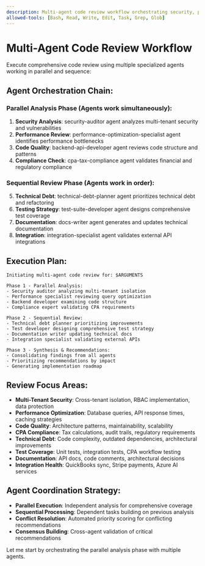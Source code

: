```yaml
---
description: Multi-agent code review workflow orchestrating security, performance, compliance, and quality analysis
allowed-tools: [Bash, Read, Write, Edit, Task, Grep, Glob]
---
```


# Multi-Agent Code Review Workflow

Execute comprehensive code review using multiple specialized agents working in parallel and sequence:

## Agent Orchestration Chain:

### Parallel Analysis Phase (Agents work simultaneously):
1. **Security Analysis**: security-auditor agent analyzes multi-tenant security and vulnerabilities
2. **Performance Review**: performance-optimization-specialist agent identifies performance bottlenecks
3. **Code Quality**: backend-api-developer agent reviews code structure and patterns
4. **Compliance Check**: cpa-tax-compliance agent validates financial and regulatory compliance

### Sequential Review Phase (Agents work in order):
5. **Technical Debt**: technical-debt-planner agent prioritizes technical debt and refactoring
6. **Testing Strategy**: test-suite-developer agent designs comprehensive test coverage
7. **Documentation**: docs-writer agent generates and updates technical documentation
8. **Integration**: integration-specialist agent validates external API integrations

## Execution Plan:
```
Initiating multi-agent code review for: $ARGUMENTS

Phase 1 - Parallel Analysis:
- Security auditor analyzing multi-tenant isolation
- Performance specialist reviewing query optimization
- Backend developer examining code structure
- Compliance expert validating CPA requirements

Phase 2 - Sequential Review:
- Technical debt planner prioritizing improvements
- Test developer designing comprehensive test strategy
- Documentation writer updating technical docs
- Integration specialist validating external APIs

Phase 3 - Synthesis & Recommendations:
- Consolidating findings from all agents
- Prioritizing recommendations by impact
- Generating implementation roadmap
```

## Review Focus Areas:
- **Multi-Tenant Security**: Cross-tenant isolation, RBAC implementation, data protection
- **Performance Optimization**: Database queries, API response times, caching strategies
- **Code Quality**: Architecture patterns, maintainability, scalability
- **CPA Compliance**: Tax calculations, audit trails, regulatory requirements
- **Technical Debt**: Code complexity, outdated dependencies, architectural improvements
- **Test Coverage**: Unit tests, integration tests, CPA workflow testing
- **Documentation**: API docs, code comments, architectural decisions
- **Integration Health**: QuickBooks sync, Stripe payments, Azure AI services

## Agent Coordination Strategy:
- **Parallel Execution**: Independent analysis for comprehensive coverage
- **Sequential Processing**: Dependent tasks building on previous analysis
- **Conflict Resolution**: Automated priority scoring for conflicting recommendations
- **Consensus Building**: Cross-agent validation of critical recommendations

Let me start by orchestrating the parallel analysis phase with multiple agents.